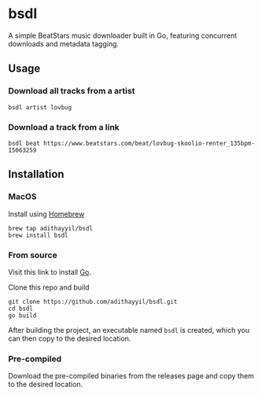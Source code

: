 # bsdl

A simple BeatStars music downloader built in Go, featuring concurrent downloads and metadata tagging.

## Usage 

### Download all tracks from a artist
```shell
bsdl artist lovbug
```
### Download a track from a link
```shell
bsdl beat https://www.beatstars.com/beat/lovbug-skoolio-renter_135bpm-15063259
```

## Installation


### MacOS

Install using [Homebrew](https://brew.sh/)

```shell
brew tap adithayyil/bsdl
brew install bsdl
```

### From source

Visit this link to install [Go](https://go.dev/doc/install).

Clone this repo and build
```shell
git clone https://github.com/adithayyil/bsdl.git
cd bsdl
go build
```

After building the project, an executable named `bsdl` is created, which you can then copy to the desired location.

### Pre-compiled
Download the pre-compiled binaries from the releases page and copy them to the desired location.